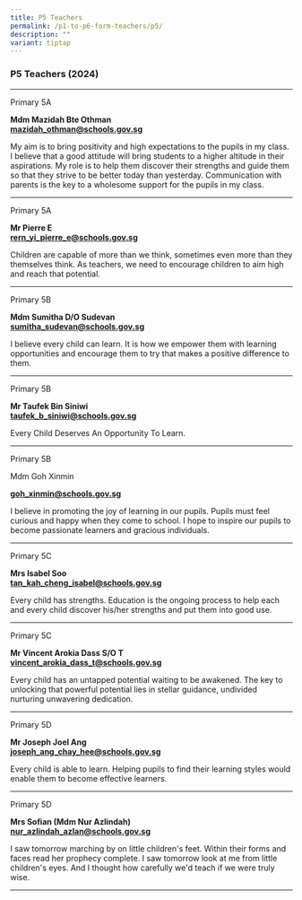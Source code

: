 ```yaml
---
title: P5 Teachers
permalink: /p1-to-p6-form-teachers/p5/
description: ""
variant: tiptap
---
```

<h3>P5 Teachers (2024)</h3>
<hr>
<p>Primary 5A</p>
<p><strong>Mdm Mazidah Bte Othman</strong> 
<br><strong><a href="mailto:mazidah_othman@schools.gov.sg" rel="noopener noreferrer nofollow" target="_blank">mazidah_othman@schools.gov.sg</a></strong>
</p>
<p>My aim is to bring positivity and high expectations to the pupils in my
class. I believe that a good attitude will bring students to a higher altitude
in their aspirations. My role is to help them discover their strengths
and guide them so that they strive to be better today than yesterday. Communication
with parents is the key to a wholesome support for the pupils in my class.</p>
<hr>
<p>Primary 5A</p>
<p><strong>Mr Pierre E</strong> 
<br><strong><a href="mailto:rern_yi_pierre_e@schools.gov.sg" rel="noopener noreferrer nofollow" target="_blank">rern_yi_pierre_e@schools.gov.sg</a></strong>
</p>
<p>Children are capable of more than we think, sometimes even more than they
themselves think. As teachers, we need to encourage children to aim high
and reach that potential.</p>
<hr>
<p>Primary 5B</p>
<p><strong>Mdm Sumitha D/O Sudevan</strong> 
<br><strong><a href="mailto:sumitha_sudevan@schools.gov.sg" rel="noopener noreferrer nofollow" target="_blank">sumitha_sudevan@schools.gov.sg</a></strong>
</p>
<p>I believe every child can learn. It is how we empower them with learning
opportunities and encourage them to try that makes a positive difference
to them.</p>
<hr>
<p>Primary 5B</p>
<p><strong>Mr Taufek Bin Siniwi</strong> 
<br><strong><a href="mailto:taufek_b_siniwi@schools.gov.sg" rel="noopener noreferrer nofollow" target="_blank">taufek_b_siniwi@schools.gov.sg</a></strong>
</p>
<p>Every Child Deserves An Opportunity To Learn.</p>
<hr>
<p></p>
<p>Primary 5B</p>
<p></p>
<p>Mdm Goh Xinmin</p>
<p><strong><a href="mailto:goh_xinmin@schools.gov.sg" rel="noopener noreferrer nofollow" target="_blank">goh_xinmin@schools.gov.sg</a></strong>
</p>
<p>I believe in promoting the joy of learning in our pupils. Pupils must
feel curious and happy when they come to school. I hope to inspire our
pupils to become passionate learners and gracious individuals.</p>
<hr>
<p>Primary 5C</p>
<p><strong>Mrs Isabel Soo</strong> 
<br><strong><a href="mailto:tan_kah_cheng_isabel@schools.gov.sg" rel="noopener noreferrer nofollow" target="_blank">tan_kah_cheng_isabel@schools.gov.sg</a></strong>
</p>
<p>Every child has strengths. Education is the ongoing process to help each
and every child discover his/her strengths and put them into good use.</p>
<hr>
<p>Primary 5C</p>
<p><strong>Mr Vincent Arokia Dass S/O T</strong> 
<br><strong><a href="mailto:vincent_arokia_dass_t@schools.gov.sg" rel="noopener noreferrer nofollow" target="_blank">vincent_arokia_dass_t@schools.gov.sg</a></strong>
</p>
<p>Every child has an untapped potential waiting to be awakened. The key
to unlocking that powerful potential lies in stellar guidance, undivided
nurturing unwavering dedication.</p>
<hr>
<p>Primary 5D</p>
<p><strong>Mr Joseph Joel Ang</strong> 
<br><strong><a href="mailto:joseph_ang_chay_hee@schools.gov.sg" rel="noopener noreferrer nofollow" target="_blank">joseph_ang_chay_hee@schools.gov.sg</a></strong>
</p>
<p>Every child is able to learn. Helping pupils to find their learning styles
would enable them to become effective learners.</p>
<hr>
<p>Primary 5D</p>
<p><strong>Mrs Sofian (Mdm Nur Azlindah)</strong> 
<br><strong><a href="mailto:nur_azlindah_azlan@schools.gov.sg" rel="noopener noreferrer nofollow" target="_blank">nur_azlindah_azlan@schools.gov.sg</a></strong>
</p>
<p>I saw tomorrow marching by on little children's feet. Within their forms
and faces read her prophecy complete. I saw tomorrow look at me from little
children's eyes. And I thought how carefully we'd teach if we were truly
wise.</p>
<hr>
<p></p>